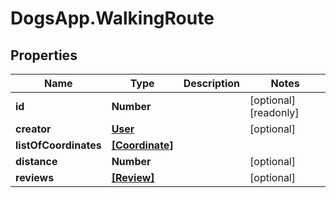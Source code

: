# DogsApp.WalkingRoute

## Properties

Name | Type | Description | Notes
------------ | ------------- | ------------- | -------------
**id** | **Number** |  | [optional] [readonly] 
**creator** | [**User**](User.md) |  | [optional] 
**listOfCoordinates** | [**[Coordinate]**](Coordinate.md) |  | 
**distance** | **Number** |  | [optional] 
**reviews** | [**[Review]**](Review.md) |  | [optional] 


